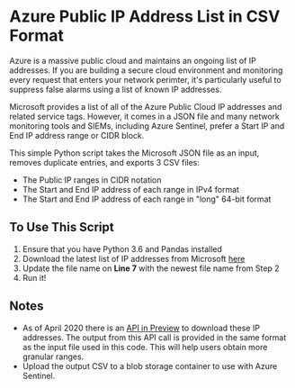 # Azure Public IP Address List in CSV Format
Azure is a massive public cloud and maintains an ongoing list of IP addresses. If you are building a secure cloud environment and monitoring every request that enters your network perimter, it's particularly useful to suppress false alarms using a list of known IP addresses.

Microsoft provides a list of all of the Azure Public Cloud IP addresses and related service tags. However, it comes in a JSON file and many network monitoring tools and SIEMs, including Azure Sentinel, prefer a Start IP and End IP address range or CIDR block.

This simple Python script takes the Microsoft JSON file as an input, removes duplicate entries, and exports 3 CSV files:
- The Public IP ranges in CIDR notation
- The Start and End IP address of each range in IPv4 format
- The Start and End IP address of each range in "long" 64-bit format

## To Use This Script
1. Ensure that you have Python 3.6 and Pandas installed
2. Download the latest list of IP addresses from Microsoft [here](https://www.microsoft.com/en-us/download/details.aspx?id=56519)
3. Update the file name on **Line 7** with the newest file name from Step 2
4. Run it!

## Notes
- As of April 2020 there is an [API in Preview](https://azure.microsoft.com/en-us/updates/service-tag-discovery-api-in-preview/) to download these IP addresses. The output from this API call is provided in the same format as the input file used in this code. This will help users obtain more granular ranges.
- Upload the output CSV to a blob storage container to use with Azure Sentinel.